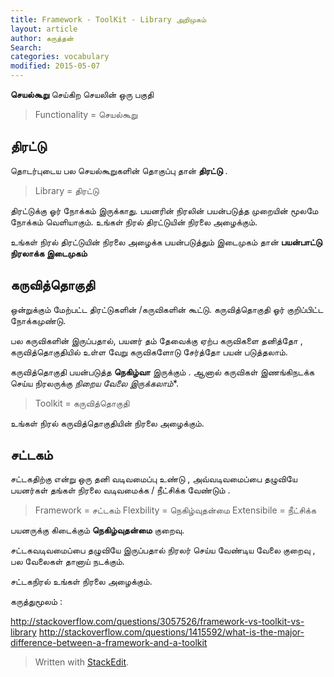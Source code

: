 ```yaml
---
title: Framework - ToolKit - Library அறிமுகம்
layout: article 
author: கருத்தன்
Search:  
categories: vocabulary
modified: 2015-05-07
---
```


**செயல்கூறு**
செய்கிற செயலின் ஒரு பகுதி
>Functionality = செயல்கூறு  

**திரட்டு**
---------------------
தொடர்புடைய பல செயல்கூறுகளின் தொகுப்பு தான் **திரட்டு** . 
>Library = திரட்டு

திரட்டுக்கு ஓர் நோக்கம் இருக்காது.
பயனரின் நிரலின் பயன்படுத்த முறையின் மூலமே நோக்கம் வெளியாகும்.
உங்கள் நிரல் திரட்டுயின் நிரலை அழைக்கும்.

உங்கள் நிரல் திரட்டுயின் நிரலை அழைக்க பயன்படுத்தும் இடைமுகம் தான் 
**பயன்பாட்டு  நிரலாக்க இடைமுகம்**

**கருவித்தொகுதி**
---------------------
ஒன்றுக்கும் மேற்பட்ட திரட்டுகளின் /கருவிகளின்  கூட்டு. கருவித்தொகுதி ஓர் குறிப்பிட்ட நோக்கமுண்டு.

பல கருவிகளின்  இருப்பதால், பயனர் தம் தேவைக்கு ஏற்ப கருவிகளை தனித்தோ , 
கருவித்தொகுதியில்  உள்ள வேறு கருவிகளோடு சேர்த்தோ பயன் படுத்தலாம். 

கருவித்தொகுதி பயன்படுத்த  **நெகிழ்வா**  இருக்கும் . ஆனால் கருவிகள் இணங்கிநடக்க செய்ய நிரலருக்கு *நிறைய வேலை இருக்கலாம்**.

>Toolkit = கருவித்தொகுதி

உங்கள் நிரல் கருவித்தொகுதியின் நிரலை அழைக்கும்.

**சட்டகம்**
---------------------
சட்டகதிற்கு என்று ஒரு தனி வடிவமைப்பு உண்டு ,  அவ்வடிவமைப்பை தழுவியே பயனர்கள் தங்கள் நிரலை வடிவமைக்க / நீட்சிக்க வேண்டும் .

>Framework = சட்டகம்
>Flexbility = நெகிழ்வுதன்மை
>Extensibile = நீட்சிக்க 

பயனருக்கு கிடைக்கும் **நெகிழ்வுதன்மை** குறைவு.

சட்டகவடிவமைப்பை தழுவியே  இருப்பதால் நிரலர் செய்ய வேண்டிய வேலை குறைவு , பல வேலைகள் தானாய் நடக்கும்.

சட்டகநிரல் உங்கள் நிரலை அழைக்கும்.

கருத்துமூலம் :

http://stackoverflow.com/questions/3057526/framework-vs-toolkit-vs-library
http://stackoverflow.com/questions/1415592/what-is-the-major-difference-between-a-framework-and-a-toolkit
> Written with [StackEdit](https://stackedit.io/).